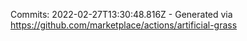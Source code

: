 Commits: 2022-02-27T13:30:48.816Z - Generated via https://github.com/marketplace/actions/artificial-grass
<br>

